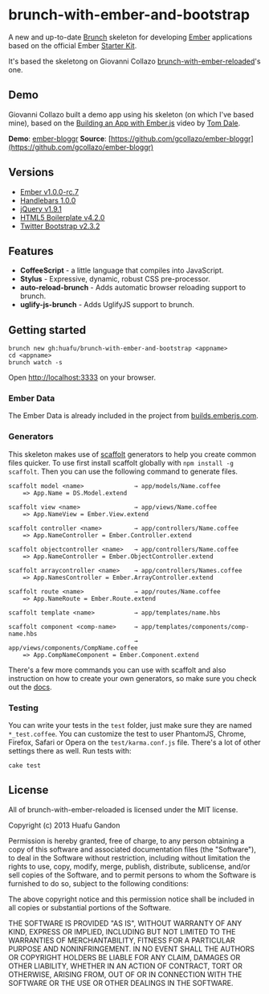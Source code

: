 # brunch-with-ember-and-bootstrap
A new and up-to-date [Brunch](http://brunch.io) skeleton for developing [Ember](http://emberjs.com) applications based on the official Ember [Starter Kit](https://github.com/emberjs/starter-kit/archive/master.zip).

It's based the skeletong on Giovanni Collazo [brunch-with-ember-reloaded](https://github.com/gcollazo/brunch-with-ember-reloaded)'s one.

## Demo
Giovanni Collazo built a demo app using his skeleton (on which I've based mine), based on the
[Building an App with Ember.js](http://www.youtube.com/watch?v=Ga99hMi7wfY) video by
[Tom Dale](http://twitter.com/tomdale).

**Demo**: [ember-bloggr](http://dev.gcollazo.com/ember-bloggr)
**Source**: [https://github.com/gcollazo/ember-bloggr](https://github.com/gcollazo/ember-bloggr)

## Versions
- [Ember v1.0.0-rc.7](http://emberjs.com)
- [Handlebars 1.0.0](http://handlebarsjs.com)
- [jQuery v1.9.1](http://jquery.com)
- [HTML5 Boilerplate v4.2.0](http://html5boilerplate.com)
- [Twitter Bootstrap v2.3.2](https://github.com/twitter/bootstrap)

## Features
- **CoffeeScript** - a little language that compiles into JavaScript.
- **Stylus** - Expressive, dynamic, robust CSS pre-processor.
- **auto-reload-brunch** - Adds automatic browser reloading support to brunch.
- **uglify-js-brunch** - Adds UglifyJS support to brunch.

## Getting started

```
brunch new gh:huafu/brunch-with-ember-and-bootstrap <appname>
cd <appname>
brunch watch -s
```
Open [http://localhost:3333](http://localhost:3333) on your browser.

### Ember Data
The Ember Data is already included in the project from [builds.emberjs.com](http://builds.emberjs.com).

### Generators
This skeleton makes use of [scaffolt](https://github.com/paulmillr/scaffolt#readme) generators to help you create common files quicker. To use first install scaffolt globally with `npm install -g scaffolt`. Then you can use the following command to generate files.

```
scaffolt model <name>              → app/models/Name.coffee
    => App.Name = DS.Model.extend

scaffolt view <name>               → app/views/Name.coffee
    => App.NameView = Ember.View.extend

scaffolt controller <name>         → app/controllers/Name.coffee
    => App.NameController = Ember.Controller.extend

scaffolt objectcontroller <name>   → app/controllers/Name.coffee
    => App.NameController = Ember.ObjectController.extend

scaffolt arraycontroller <name>    → app/controllers/Names.coffee
    => App.NamesController = Ember.ArrayController.extend

scaffolt route <name>              → app/routes/Name.coffee
    => App.NameRoute = Ember.Route.extend

scaffolt template <name>           → app/templates/name.hbs

scaffolt component <comp-name>     → app/templates/components/comp-name.hbs
                                   → app/views/components/CompName.coffee
    => App.CompNameComponent = Ember.Component.extend
```
There's a few more commands you can use with scaffolt and also instruction on how to create your own generators, so make sure you check out the [docs](https://github.com/paulmillr/scaffolt#readme).

### Testing
You can write your tests in the `test` folder, just make sure they are named `*_test.coffee`. You can customize the test to user PhantomJS, Chrome, Firefox, Safari or Opera on the `test/karma.conf.js` file. There's a lot of other settings there as well. Run tests with:

```
cake test
```


## License
All of brunch-with-ember-reloaded is licensed under the MIT license.

Copyright (c) 2013 Huafu Gandon

Permission is hereby granted, free of charge, to any person obtaining a copy of this software and associated documentation files (the "Software"), to deal in the Software without restriction, including without limitation the rights to use, copy, modify, merge, publish, distribute, sublicense, and/or sell copies of the Software, and to permit persons to whom the Software is furnished to do so, subject to the following conditions:

The above copyright notice and this permission notice shall be included in all copies or substantial portions of the Software.

THE SOFTWARE IS PROVIDED "AS IS", WITHOUT WARRANTY OF ANY KIND, EXPRESS OR IMPLIED, INCLUDING BUT NOT LIMITED TO THE WARRANTIES OF MERCHANTABILITY, FITNESS FOR A PARTICULAR PURPOSE AND NONINFRINGEMENT. IN NO EVENT SHALL THE AUTHORS OR COPYRIGHT HOLDERS BE LIABLE FOR ANY CLAIM, DAMAGES OR OTHER LIABILITY, WHETHER IN AN ACTION OF CONTRACT, TORT OR OTHERWISE, ARISING FROM, OUT OF OR IN CONNECTION WITH THE SOFTWARE OR THE USE OR OTHER DEALINGS IN THE SOFTWARE.
